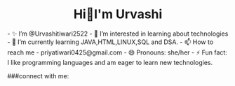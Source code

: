 <h1 align="center">Hi👋I'm Urvashi</h1>
- ✨ I’m @Urvashitiwari2522
- 👀 I’m interested in learning about technologies
- 🌱 I’m currently learning JAVA,HTML,LINUX,SQL and DSA. 
- 📫 How to reach me
- priyatiwari0425@gmail.com
- 😄 Pronouns: she/her
- ⚡ Fun fact: I like programming languages and am eager to learn new technologies. 

###connect with me:

<!---
Urvashitiwari2522/Urvashitiwari2522 is a ✨ special ✨ repository because its `README.md` (this file) appears on your GitHub profile.
You can click the Preview link to take a look at your changes.
--->
